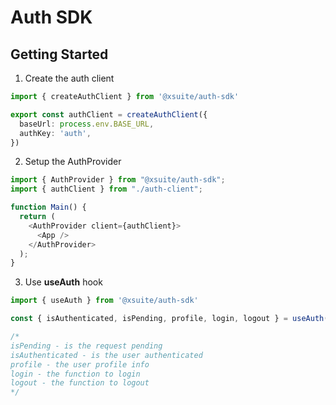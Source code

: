# Auth SDK

## Getting Started

1. Create the auth client

```typescript
import { createAuthClient } from '@xsuite/auth-sdk'

export const authClient = createAuthClient({
  baseUrl: process.env.BASE_URL,
  authKey: 'auth',
})
```

2. Setup the AuthProvider

```typescript
import { AuthProvider } from "@xsuite/auth-sdk";
import { authClient } from "./auth-client";

function Main() {
  return (
    <AuthProvider client={authClient}>
      <App />
    </AuthProvider>
  );
}
```

3. Use **useAuth** hook

```typescript
import { useAuth } from '@xsuite/auth-sdk'

const { isAuthenticated, isPending, profile, login, logout } = useAuth()

/*
isPending - is the request pending
isAuthenticated - is the user authenticated
profile - the user profile info
login - the function to login
logout - the function to logout
*/
```
